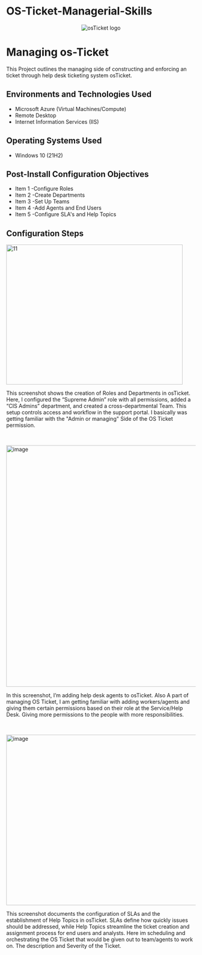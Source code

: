 # OS-Ticket-Managerial-Skills
<p align="center">
<img src="https://i.imgur.com/Clzj7Xs.png" alt="osTicket logo"/>
</p>

<h1>Managing os-Ticket</h1>
This Project outlines the managing side of constructing and enforcing an ticket through help desk ticketing system osTicket.<br />


<h2>Environments and Technologies Used</h2>

- Microsoft Azure (Virtual Machines/Compute)
- Remote Desktop
- Internet Information Services (IIS)

<h2>Operating Systems Used </h2>

- Windows 10</b> (21H2)

<h2>Post-Install Configuration Objectives</h2>

- Item 1 -Configure Roles
- Item 2 -Create Departments
- Item 3 -Set Up Teams
- Item 4 -Add Agents and End Users
- Item 5 -Configure SLA's and Help Topics

<h2>Configuration Steps</h2>

<p>
<img width="469" height="371" alt="11" src="https://github.com/user-attachments/assets/149f5b67-1e8b-42ae-a782-57303ef8a382" />


</p>
<p>
This screenshot shows the creation of Roles and Departments in osTicket. Here, I configured the “Supreme Admin” role with all permissions, added a “CIS Admins” department, and created a cross-departmental Team. This setup controls access and workflow in the support portal. I basically was getting familiar with the "Admin or managing" Side of the OS Ticket permission.
</p>
<br />

<p>
<img width="626" height="640" alt="image" src="https://github.com/user-attachments/assets/009ffff7-4114-465a-a8f7-1e3cd590e2f8" />

</p>
<p>
 In this screenshot, I’m adding help desk agents to osTicket. Also A part of managing OS Ticket, I am getting familiar with adding workers/agents and giving them certain permissions based on their role at the Service/Help Desk. Giving more permissions to the people with more responsibilities.
</p>
<br />

<p>
<img width="638" height="452" alt="image" src="https://github.com/user-attachments/assets/f3e8d74a-2d73-4dde-86f7-1a54940171dd" />

</p>
<p>
This screenshot documents the configuration of SLAs and the establishment of Help Topics in osTicket. SLAs define how quickly issues should be addressed, while Help Topics streamline the ticket creation and assignment process for end users and analysts. Here im scheduling and orchestrating the OS Ticket that would be given out to team/agents to work on. The description and Severity of the Ticket.
</p>
<br />
